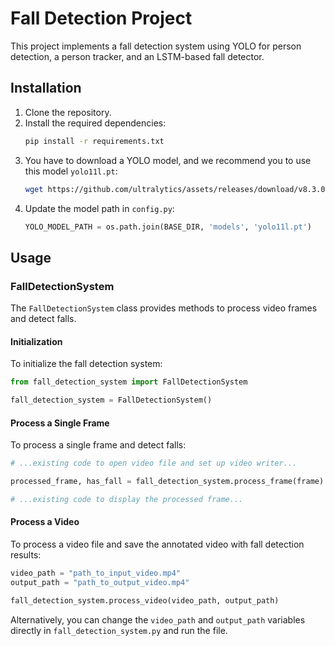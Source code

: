 # Fall Detection Project

This project implements a fall detection system using YOLO for person detection, a person tracker, and an LSTM-based fall detector.

## Installation

1. Clone the repository.
2. Install the required dependencies:
   ```bash
   pip install -r requirements.txt
   ```
3. You have to download a YOLO model, and we recommend you to use this model `yolo11l.pt`:
   ```bash
   wget https://github.com/ultralytics/assets/releases/download/v8.3.0/yolo11l.pt -P models/
   ```
4. Update the model path in `config.py`:
   ```python
   YOLO_MODEL_PATH = os.path.join(BASE_DIR, 'models', 'yolo11l.pt')
   ```

## Usage

### FallDetectionSystem

The `FallDetectionSystem` class provides methods to process video frames and detect falls.

#### Initialization

To initialize the fall detection system:

```python
from fall_detection_system import FallDetectionSystem

fall_detection_system = FallDetectionSystem()
```

#### Process a Single Frame

To process a single frame and detect falls:

```python
# ...existing code to open video file and set up video writer...

processed_frame, has_fall = fall_detection_system.process_frame(frame)

# ...existing code to display the processed frame...
```

#### Process a Video

To process a video file and save the annotated video with fall detection results:

```python
video_path = "path_to_input_video.mp4"
output_path = "path_to_output_video.mp4"

fall_detection_system.process_video(video_path, output_path)
```

Alternatively, you can change the `video_path` and `output_path` variables directly in `fall_detection_system.py` and run the file.
